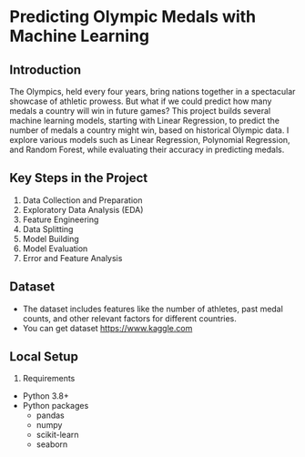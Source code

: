 # Predicting Olympic Medals with Machine Learning

## Introduction
The Olympics, held every four years, bring nations together in a spectacular showcase of athletic prowess. But what if we could predict how many medals a country will win in future games? This project builds several machine learning models, starting with Linear Regression, to predict the number of medals a country might win, based on historical Olympic data. I explore various models such as Linear Regression, Polynomial Regression, and Random Forest, while evaluating their accuracy in predicting medals.

## Key Steps in the Project
1. Data Collection and Preparation
2. Exploratory Data Analysis (EDA)
3. Feature Engineering
4. Data Splitting
5. Model Building
6. Model Evaluation
7. Error and Feature Analysis

## Dataset
- The dataset includes features like the number of athletes, past medal counts, and other relevant factors for different countries.
- You can get dataset https://www.kaggle.com

## Local Setup

1. Requirements
 - Python 3.8+
 - Python packages
    - pandas
    - numpy
    - scikit-learn
    - seaborn
